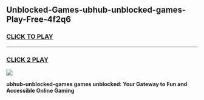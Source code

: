 
## Unblocked-Games-ubhub-unblocked-games-Play-Free-4f2q6
<h3>
<a href="https://premium76.site?title=ubhub-unblocked-games&ref=23A">CLICK TO PLAY</a></h3>
<hr>

<h3>
<a href="https://premium76.site?title=ubhub-unblocked-games&ref=23A">CLICK 2 PLAY</a>
  
</h3>

<a href="https://premium76.site?title=ubhub-unblocked-games&ref=23A"><img src="https://clearcache.store/games.png"></a>


**ubhub-unblocked-games games unblocked: Your Gateway to Fun and Accessible Online Gaming**
